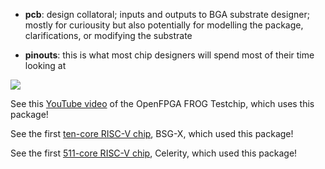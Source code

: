- **pcb**:     design collatoral; inputs and outputs to BGA substrate designer; 
           mostly for curiousity but also potentially for modelling the package, clarifications, or modifying the substrate

- **pinouts**: this is what most chip designers will spend most of their time looking at


<img src="http://bjump.org/pics/DSC02197.JPG">


See this <a href="https://www.youtube.com/watch?v=pumrNqkXjfI&list=PLD1QnhK1caR3IrAtVAd1-leMkus7dVy6a&index=17">YouTube video</a> of the OpenFPGA FROG Testchip, which uses this package!

See the first  <a href="http://bjump.org/manycore/">ten-core RISC-V chip</a>, BSG-X, which used this package!


See the first  <a href="http://bjump.org/manycore/">511-core RISC-V chip</a>, Celerity, which used this package!
